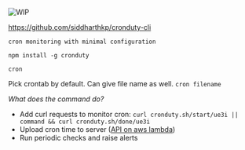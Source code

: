![WIP](https://img.shields.io/badge/status-work_in_progress-yellow.svg)

https://github.com/siddharthkp/cronduty-cli

`cron monitoring with minimal configuration`


```
npm install -g cronduty

cron
```

Pick crontab by default. Can give file name as well. `cron filename`

_What does the command do?_

- Add curl requests to monitor cron: `curl cronduty.sh/start/ue3i || command && curl cronduty.sh/done/ue3i`
- Upload cron time to server ([API on aws lambda](https://github.com/siddharthkp/cronduty-api))
- Run periodic checks and raise alerts
